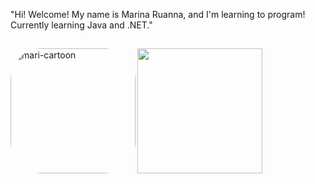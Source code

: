 
"Hi! Welcome! My name is Marina Ruanna, and I'm learning to program! Currently learning Java and .NET."
##
<div>
  <img align="left" alt="mari-cartoon" height="200" style="border-radius:50px;" src="https://cdn.discordapp.com/attachments/927534793892171798/927537897438052352/IMG_9557.png">
  <div align="left">
</div>

<div>
  <a href="https://github.com/MarinaRuanna">
  <img height="200em" src="https://github-readme-stats.vercel.app/api?username=MarinaRuanna&show_icons=true&theme=dracula&include_all_commits=true&count_private=true"/>
</div>
  
  
  

  

